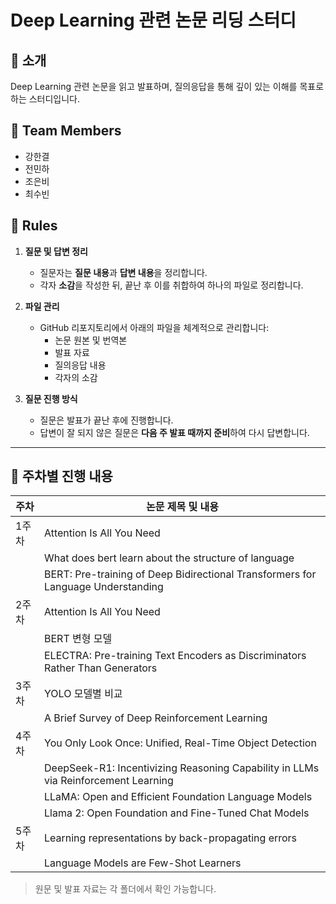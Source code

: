 # Deep Learning 관련 논문 리딩 스터디


## 📌 소개
Deep Learning 관련 논문을 읽고 발표하며, 질의응답을 통해 깊이 있는 이해를 목표로 하는 스터디입니다.


## 👥 Team Members
- 강한결
- 전민하
- 조은비
- 최수빈


## 📜 Rules
1. **질문 및 답변 정리**
   - 질문자는 **질문 내용**과 **답변 내용**을 정리합니다.
   - 각자 **소감**을 작성한 뒤, 끝난 후 이를 취합하여 하나의 파일로 정리합니다.

2. **파일 관리**
   - GitHub 리포지토리에서 아래의 파일을 체계적으로 관리합니다:
     - 논문 원본 및 번역본
     - 발표 자료
     - 질의응답 내용
     - 각자의 소감

3. **질문 진행 방식**
   - 질문은 발표가 끝난 후에 진행합니다.
   - 답변이 잘 되지 않은 질문은 **다음 주 발표 때까지 준비**하여 다시 답변합니다.
 
---

## 📆 주차별 진행 내용

| 주차  | 논문 제목 및 내용 |
|-------|------------------------------|
| 1주차 | Attention Is All You Need  |
|       | What does bert learn about the structure of language    |
|       | BERT: Pre-training of Deep Bidirectional Transformers for Language Understanding   |
| 2주차 | Attention Is All You Need  |
|       | BERT 변형 모델              |
|       | ELECTRA: Pre-training Text Encoders as Discriminators Rather Than Generators              |
| 3주차 | YOLO 모델별 비교   |
|       | A Brief Survey of Deep Reinforcement Learning |
| 4주차 | You Only Look Once: Unified, Real-Time Object Detection |
|       | DeepSeek-R1: Incentivizing Reasoning Capability in LLMs via Reinforcement Learning |
|       | LLaMA: Open and Efficient Foundation Language Models |
|       | Llama 2: Open Foundation and Fine-Tuned Chat Models |
| 5주차 | Learning representations by back-propagating errors |
|       | Language Models are Few-Shot Learners |


> 원문 및 발표 자료는 각 폴더에서 확인 가능합니다.
